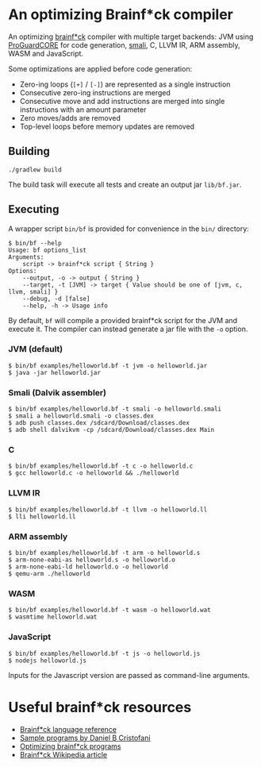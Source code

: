 # An optimizing Brainf*ck compiler

An optimizing [brainf*ck](http://brainfuck.org/brainfuck.html) compiler with multiple target backends: 
JVM using [ProGuardCORE](https://github.com/guardsquare/proguard-core) for code generation, 
[smali](https://github.com/JesusFreke/smali), C, LLVM IR, ARM assembly, WASM and JavaScript.

Some optimizations are applied before code generation:

* Zero-ing loops (`[+]` / `[-]`) are represented as a single instruction
* Consecutive zero-ing instructions are merged
* Consecutive move and add instructions are merged into single instructions with an amount parameter
* Zero moves/adds are removed
* Top-level loops before memory updates are removed

## Building

```shell
./gradlew build
```

The build task will execute all tests and create an output jar `lib/bf.jar`.

## Executing

A wrapper script `bin/bf` is provided for convenience in the `bin/` directory:

```shell
$ bin/bf --help
Usage: bf options_list
Arguments: 
    script -> brainf*ck script { String }
Options: 
    --output, -o -> output { String }
    --target, -t [JVM] -> target { Value should be one of [jvm, c, llvm, smali] }
    --debug, -d [false] 
    --help, -h -> Usage info
```

By default, `bf` will compile a provided brainf*ck script for the JVM and execute it. The compiler
can instead generate a jar file with the `-o` option.

### JVM (default)
 
```shell
$ bin/bf examples/helloworld.bf -t jvm -o helloworld.jar
$ java -jar helloworld.jar
```

### Smali (Dalvik assembler)

```shell
$ bin/bf examples/helloworld.bf -t smali -o helloworld.smali
$ smali a helloworld.smali -o classes.dex
$ adb push classes.dex /sdcard/Download/classes.dex
$ adb shell dalvikvm -cp /sdcard/Download/classes.dex Main
```

### C

```shell
$ bin/bf examples/helloworld.bf -t c -o helloworld.c
$ gcc helloworld.c -o helloworld && ./helloworld
```

### LLVM IR

```shell
$ bin/bf examples/helloworld.bf -t llvm -o helloworld.ll
$ lli helloworld.ll
```

### ARM assembly

```shell
$ bin/bf examples/helloworld.bf -t arm -o helloworld.s
$ arm-none-eabi-as helloworld.s -o helloworld.o
$ arm-none-eabi-ld helloworld.o -o helloworld
$ qemu-arm ./helloworld
```

### WASM

```shell
$ bin/bf examples/helloworld.bf -t wasm -o helloworld.wat
$ wasmtime helloworld.wat
```

### JavaScript

```shell
$ bin/bf examples/helloworld.bf -t js -o helloworld.js
$ nodejs helloworld.js
```

Inputs for the Javascript version are passed as command-line arguments.

# Useful brainf*ck resources

* [Brainf*ck language reference](http://brainfuck.org/brainfuck.html)
* [Sample programs by Daniel B Cristofani](http://brainfuck.org/)
* [Optimizing brainf*ck programs](http://calmerthanyouare.org/2015/01/07/optimizing-brainfuck.html)
* [Brainf*ck Wikipedia article](https://en.wikipedia.org/wiki/Brainfuck)
 
